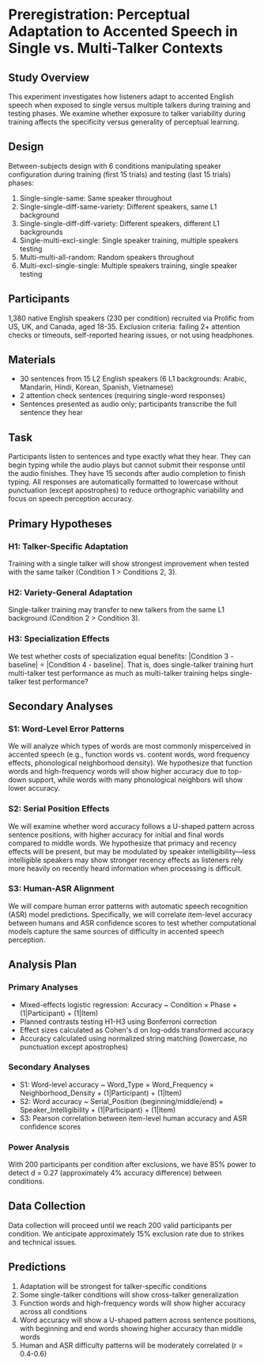 # Preregistration: Perceptual Adaptation to Accented Speech in Single vs. Multi-Talker Contexts

## Study Overview
This experiment investigates how listeners adapt to accented English speech when exposed to single versus multiple talkers during training and testing phases. We examine whether exposure to talker variability during training affects the specificity versus generality of perceptual learning.

## Design
Between-subjects design with 6 conditions manipulating speaker configuration during training (first 15 trials) and testing (last 15 trials) phases:
1. Single-single-same: Same speaker throughout
2. Single-single-diff-same-variety: Different speakers, same L1 background
3. Single-single-diff-diff-variety: Different speakers, different L1 backgrounds  
4. Single-multi-excl-single: Single speaker training, multiple speakers testing
5. Multi-multi-all-random: Random speakers throughout
6. Multi-excl-single-single: Multiple speakers training, single speaker testing

## Participants
1,380 native English speakers (230 per condition) recruited via Prolific from US, UK, and Canada, aged 18-35. Exclusion criteria: failing 2+ attention checks or timeouts, self-reported hearing issues, or not using headphones.

## Materials
- 30 sentences from 15 L2 English speakers (6 L1 backgrounds: Arabic, Mandarin, Hindi, Korean, Spanish, Vietnamese)
- 2 attention check sentences (requiring single-word responses)
- Sentences presented as audio only; participants transcribe the full sentence they hear

## Task
Participants listen to sentences and type exactly what they hear. They can begin typing while the audio plays but cannot submit their response until the audio finishes. They have 15 seconds after audio completion to finish typing. All responses are automatically formatted to lowercase without punctuation (except apostrophes) to reduce orthographic variability and focus on speech perception accuracy.

## Primary Hypotheses
### H1: Talker-Specific Adaptation
Training with a single talker will show strongest improvement when tested with the same talker (Condition 1 > Conditions 2, 3).

### H2: Variety-General Adaptation  
Single-talker training may transfer to new talkers from the same L1 background (Condition 2 > Condition 3).

### H3: Specialization Effects
We test whether costs of specialization equal benefits: |Condition 3 - baseline| = |Condition 4 - baseline|. That is, does single-talker training hurt multi-talker test performance as much as multi-talker training helps single-talker test performance?

## Secondary Analyses
### S1: Word-Level Error Patterns
We will analyze which types of words are most commonly misperceived in accented speech (e.g., function words vs. content words, word frequency effects, phonological neighborhood density). We hypothesize that function words and high-frequency words will show higher accuracy due to top-down support, while words with many phonological neighbors will show lower accuracy.

### S2: Serial Position Effects
We will examine whether word accuracy follows a U-shaped pattern across sentence positions, with higher accuracy for initial and final words compared to middle words. We hypothesize that primacy and recency effects will be present, but may be modulated by speaker intelligibility—less intelligible speakers may show stronger recency effects as listeners rely more heavily on recently heard information when processing is difficult.

### S3: Human-ASR Alignment
We will compare human error patterns with automatic speech recognition (ASR) model predictions. Specifically, we will correlate item-level accuracy between humans and ASR confidence scores to test whether computational models capture the same sources of difficulty in accented speech perception.

## Analysis Plan
### Primary Analyses
- Mixed-effects logistic regression: Accuracy ~ Condition × Phase + (1|Participant) + (1|Item)
- Planned contrasts testing H1-H3 using Bonferroni correction
- Effect sizes calculated as Cohen's d on log-odds transformed accuracy
- Accuracy calculated using normalized string matching (lowercase, no punctuation except apostrophes)

### Secondary Analyses  
- S1: Word-level accuracy ~ Word_Type × Word_Frequency × Neighborhood_Density + (1|Participant) + (1|Item)
- S2: Word accuracy ~ Serial_Position (beginning/middle/end) × Speaker_Intelligibility + (1|Participant) + (1|Item)
- S3: Pearson correlation between item-level human accuracy and ASR confidence scores

### Power Analysis
With 200 participants per condition after exclusions, we have 85% power to detect d = 0.27 (approximately 4% accuracy difference) between conditions.

## Data Collection
Data collection will proceed until we reach 200 valid participants per condition. We anticipate approximately 15% exclusion rate due to strikes and technical issues.

## Predictions
1. Adaptation will be strongest for talker-specific conditions
2. Some single-talker conditions will show cross-talker generalization
3. Function words and high-frequency words will show higher accuracy across all conditions
4. Word accuracy will show a U-shaped pattern across sentence positions, with beginning and end words showing higher accuracy than middle words
5. Human and ASR difficulty patterns will be moderately correlated (r = 0.4-0.6)
